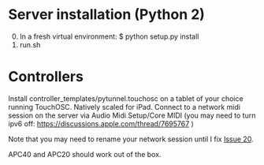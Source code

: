 # Server installation (Python 2)

0. In a fresh virtual environment: $ python setup.py install
0. run.sh

# Controllers

Install controller_templates/pytunnel.touchosc on a tablet of your choice running TouchOSC.  Natively scaled for iPad.  Connect to a network midi session on the server via Audio Midi Setup/Core MIDI (you may need to turn ipv6 off: https://discussions.apple.com/thread/7695767 )

Note that you may need to rename your network session until I fix [Issue 20](https://github.com/generalelectrix/pytunnel/issues/20).

APC40 and APC20 should work out of the box.

